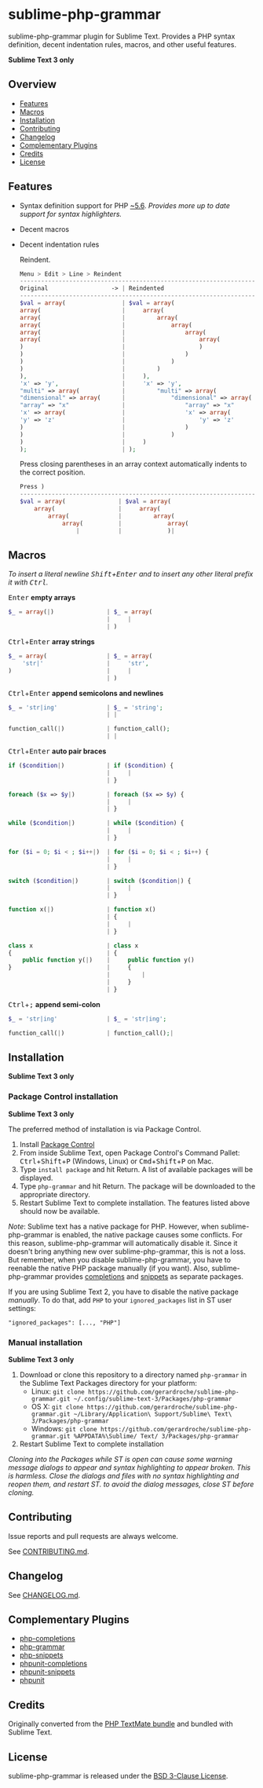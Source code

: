 # sublime-php-grammar

sublime-php-grammar plugin for Sublime Text. Provides a PHP syntax definition, decent indentation rules, macros, and other useful features.

**Sublime Text 3 only**

## Overview

* [Features](#features)
* [Macros](#macros)
* [Installation](#installation)
* [Contributing](#contributing)
* [Changelog](#changelog)
* [Complementary Plugins](#complementary-plugins)
* [Credits](#credits)
* [License](#license)

## Features

* Syntax definition support for PHP [~5.6][semver]. *Provides more up to date support for syntax highlighters.*
* Decent macros
* Decent indentation rules

    Reindent.

    ```php
    Menu > Edit > Line > Reindent
    ---------------------------------------------------------------------
    Original                  -> | Reindented
    ---------------------------------------------------------------------
    $val = array(                | $val = array(
    array(                       |     array(
    array(                       |         array(
    array(                       |             array(
    array(                       |                 array(
    array(                       |                     array(
    )                            |                     )
    )                            |                 )
    )                            |             )
    )                            |         )
    ),                           |     ),
    'x' => 'y',                  |     'x' => 'y',
    "multi" => array(            |         "multi" => array(
    "dimensional" => array(      |             "dimensional" => array(
    "array" => "x"               |                 "array" => "x"
    'x' => array(                |                 'x' => array(
    'y' => 'z'                   |                     'y' => 'z'
    )                            |                 )
    )                            |             )
    )                            |     )
    );                           | );
    ```

    Press closing parentheses in an array context automatically indents to the correct position.

    ```php
    Press )
    ---------------------------------------------------------------------
    $val = array(               | $val = array(
        array(                  |     array(
            array(              |         array(
                array(          |             array(
                    |           |             )|
    ```

## Macros

*To insert a literal newline <kbd>Shift</kbd>+<kbd>Enter</kbd> and to insert any other literal prefix it with <kbd>Ctrl</kbd>.*

<kbd>Enter</kbd> **empty arrays**

```php
$_ = array(|)               | $_ = array(
                            |     |
                            | )
```

<kbd>Ctrl</kbd>+<kbd>Enter</kbd> **array strings**

```php
$_ = array(                 | $_ = array(
    'str|'                  |     'str',
)                           |     |
                            | )
```

<kbd>Ctrl</kbd>+<kbd>Enter</kbd> **append semicolons and newlines**

```php
$_ = 'str|ing'              | $_ = 'string';
                            | |

function_call(|)            | function_call();
                            | |
```

<kbd>Ctrl</kbd>+<kbd>Enter</kbd> **auto pair braces**

```php
if ($condition|)            | if ($condition) {
                            |     |
                            | }

foreach ($x => $y|)         | foreach ($x => $y) {
                            |     |
                            | }

while ($condition|)         | while ($condition) {
                            |     |
                            | }

for ($i = 0; $i < ; $i++|)  | for ($i = 0; $i < ; $i++) {
                            |     |
                            | }

switch ($condition|)        | switch ($condition|) {
                            |     |
                            | }

function x(|)               | function x()
                            | {
                            |     |
                            | }

class x                     | class x
{                           | {
    public function y(|)    |     public function y()
}                           |     {
                            |         |
                            |     }
                            | }
```

<kbd>Ctrl</kbd>+<kbd>;</kbd> **append semi-colon**

```php
$_ = 'str|ing'              | $_ = 'str|ing';

function_call(|)            | function_call();|
```

## Installation

**Sublime Text 3 only**

### Package Control installation

**Sublime Text 3 only**

The preferred method of installation is via Package Control.

1. Install [Package Control]
2. From inside Sublime Text, open Package Control's Command Pallet: <kbd>Ctrl</kbd>+<kbd>Shift</kbd>+<kbd>P</kbd> (Windows, Linux) or <kbd>Cmd</kbd>+<kbd>Shift</kbd>+<kbd>P</kbd> on Mac.
3. Type `install package` and hit Return. A list of available packages will be displayed.
4. Type `php-grammar` and hit Return. The package will be downloaded to the appropriate directory.
5. Restart Sublime Text to complete installation. The features listed above should now be available.

_Note_: Sublime text has a native package for PHP. However, when sublime-php-grammar is enabled, the native package causes some conflicts. For this reason, sublime-php-grammar will automatically disable it. Since it doesn't bring anything new over sublime-php-grammar, this is not a loss. But remember, when you disable sublime-php-grammar, you have to reenable the native PHP package manually (if you want). Also, sublime-php-grammar provides [completions][php-completions] and [snippets][php-snippets] as separate packages.

If you are using Sublime Text 2, you have to disable the native package _manually_. To do that, add `PHP` to your `ignored_packages` list in ST user settings:

```
"ignored_packages": [..., "PHP"]
```

### Manual installation

**Sublime Text 3 only**

1. Download or clone this repository to a directory named `php-grammar` in the Sublime Text Packages directory for your platform:
    * Linux: `git clone https://github.com/gerardroche/sublime-php-grammar.git ~/.config/sublime-text-3/Packages/php-grammar`
    * OS X: `git clone https://github.com/gerardroche/sublime-php-grammar.git ~/Library/Application\ Support/Sublime\ Text\ 3/Packages/php-grammar`
    * Windows: `git clone https://github.com/gerardroche/sublime-php-grammar.git %APPDATA%\Sublime/ Text/ 3/Packages/php-grammar`
2. Restart Sublime Text to complete installation

*Cloning into the Packages while ST is open can cause some warning message dialogs to appear and syntax highlighting to appear broken. This is harmless. Close the dialogs and files with no syntax highlighting and reopen them, and  restart ST. to avoid the dialog messages, close ST before cloning.*

## Contributing

Issue reports and pull requests are always welcome.

See [CONTRIBUTING.md](CONTRIBUTING.md).

## Changelog

See [CHANGELOG.md](CHANGELOG.md).

## Complementary Plugins

* [php-completions]
* [php-grammar]
* [php-snippets]
* [phpunit-completions]
* [phpunit-snippets]
* [phpunit]

## Credits

Originally converted from the [PHP TextMate bundle](https://github.com/textmate/php.tmbundle) and bundled with Sublime Text.

## License

sublime-php-grammar is released under the [BSD 3-Clause License][license].

[license]: LICENSE
[Package Control]: https://packagecontrol.io
[php-completions]: https://github.com/gerardroche/sublime-phpck
[php-fig]: http://www.php-fig.org
[php-grammar]: https://github.com/gerardroche/sublime-php-grammar
[php-snippets]: https://github.com/gerardroche/sublime-php-snippets
[phpunit-completions]: https://github.com/gerardroche/sublime-phpunitck
[phpunit-snippets]: https://github.com/gerardroche/sublime-phpunit-snippets
[phpunit]: https://github.com/gerardroche/sublime-phpunit
[semver]: http://semver.org
